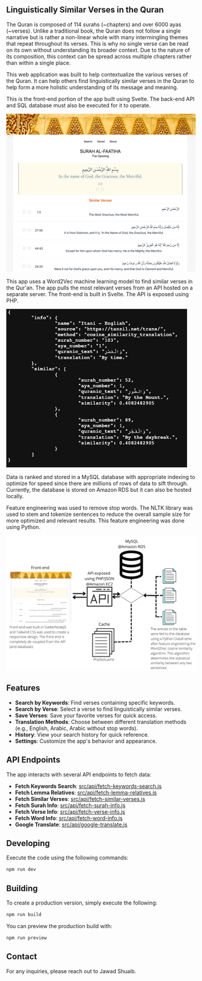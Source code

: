 ## Linguistically Similar Verses in the Quran

The Quran is composed of 114 surahs (~chapters) and over 6000 ayas (~verses). Unlike a traditional book, the Quran does not follow a single narrative but is rather a non-linear whole with many intermingling themes that repeat throughout its verses. This is why no single verse can be read on its own without understanding its broader context. Due to the nature of its composition, this context can be spread across multiple chapters rather than within a single place.

This web application was built to help contextualize the various verses of the Quran. It can help others find linguistically similar verses in the Quran to help form a more holistic understanding of its message and meaning.

This is the front-end portion of the app built using Svelte. The back-end API and SQL database must also be executed for it to operate.

![Alt text](static/screenshot-1.png?raw=true 'Screenshot of the front-end')

This app uses a Word2Vec machine learning model to find similar verses in the Qur'an. The app pulls the most relevant verses from an API hosted on a separate server. The front-end is built in Svelte. The API is exposed using PHP.

![Alt text](static/screenshot-2.png?raw=true 'Screenshot of the API')

Data is ranked and stored in a MySQL database with appropriate indexing to optimize for speed since there are millions of rows of data to sift through. Currently, the database is stored on Amazon RDS but it can also be hosted locally.

Feature engineering was used to remove stop words. The NLTK library was used to stem and tokenize sentences to reduce the overall sample size for more optimized and relevant results. This feature engineering was done using Python.

![Alt text](static/screenshot-3.png?raw=true 'Flowchart of the architecture')

## Features

- **Search by Keywords**: Find verses containing specific keywords.
- **Search by Verse**: Select a verse to find linguistically similar verses.
- **Save Verses**: Save your favorite verses for quick access.
- **Translation Methods**: Choose between different translation methods (e.g., English, Arabic, Arabic without stop words).
- **History**: View your search history for quick reference.
- **Settings**: Customize the app's behavior and appearance.

## API Endpoints

The app interacts with several API endpoints to fetch data:

- **Fetch Keywords Search**: [src/api/fetch-keywords-search.js](src/api/fetch-keywords-search.js)
- **Fetch Lemma Relatives**: [src/api/fetch-lemma-relatives.js](src/api/fetch-lemma-relatives.js)
- **Fetch Similar Verses**: [src/api/fetch-similar-verses.js](src/api/fetch-similar-verses.js)
- **Fetch Surah Info**: [src/api/fetch-surah-info.js](src/api/fetch-surah-info.js)
- **Fetch Verse Info**: [src/api/fetch-verse-info.js](src/api/fetch-verse-info.js)
- **Fetch Word Info**: [src/api/fetch-word-info.js](src/api/fetch-word-info.js)
- **Google Translate**: [src/api/google-translate.js](src/api/google-translate.js)

## Developing

Execute the code using the following commands:

```bash
npm run dev
```

## Building

To create a production version, simply execute the following:

```bash
npm run build
```

You can preview the production build with:

```bash
npm run preview
```

## Contact

For any inquiries, please reach out to Jawad Shuaib.
